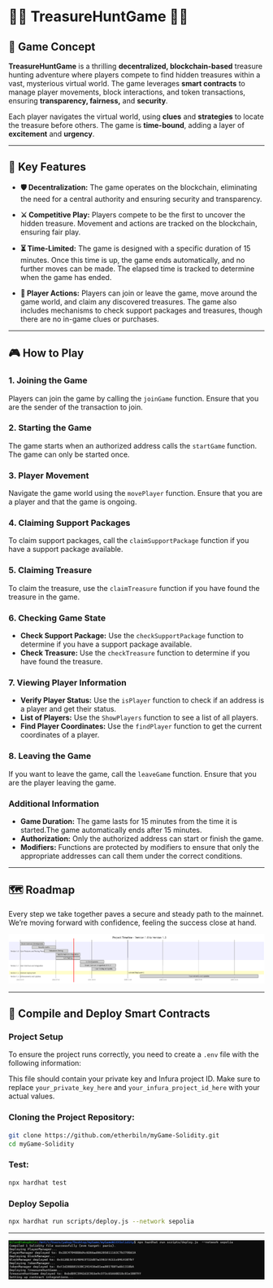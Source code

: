 # 🏴‍☠️ TreasureHuntGame 🏴‍☠️

## 🌟 Game Concept

**TreasureHuntGame** is a thrilling **decentralized, blockchain-based** treasure hunting adventure where players compete to find hidden treasures within a vast, mysterious virtual world. The game leverages **smart contracts** to manage player movements, block interactions, and token transactions, ensuring **transparency, fairness,** and **security**.

Each player navigates the virtual world, using **clues** and **strategies** to locate the treasure before others. The game is **time-bound**, adding a layer of **excitement** and **urgency**.

---

## 🚀 Key Features

- **🛡️ Decentralization:** The game operates on the blockchain, eliminating the need for a central authority and ensuring security and transparency.

- **⚔️ Competitive Play:** Players compete to be the first to uncover the hidden treasure. Movement and actions are tracked on the blockchain, ensuring fair play.

- **⏳ Time-Limited:** The game is designed with a specific duration of 15 minutes. Once this time is up, the game ends automatically, and no further moves can be made. The elapsed time is tracked to determine when the game has ended.

- **📜 Player Actions:** Players can join or leave the game, move around the game world, and claim any discovered treasures. The game also includes mechanisms to check support packages and treasures, though there are no in-game clues or purchases.

---

## 🎮 How to Play

### 1. Joining the Game
Players can join the game by calling the `joinGame` function. Ensure that you are the sender of the transaction to join.

### 2. Starting the Game
The game starts when an authorized address calls the `startGame` function. The game can only be started once.

### 3. Player Movement
Navigate the game world using the `movePlayer` function. Ensure that you are a player and that the game is ongoing.

### 4. Claiming Support Packages
To claim support packages, call the `claimSupportPackage` function if you have a support package available.

### 5. Claiming Treasure
To claim the treasure, use the `claimTreasure` function if you have found the treasure in the game.

### 6. Checking Game State
- **Check Support Package:** Use the `checkSupportPackage` function to determine if you have a support package available.
- **Check Treasure:** Use the `checkTreasure` function to determine if you have found the treasure.

### 7. Viewing Player Information
- **Verify Player Status:** Use the `isPlayer` function to check if an address is a player and get their status.
- **List of Players:** Use the `ShowPlayers` function to see a list of all players.
- **Find Player Coordinates:** Use the `findPlayer` function to get the current coordinates of a player.

### 8. Leaving the Game
If you want to leave the game, call the `leaveGame` function. Ensure that you are the player leaving the game.

### Additional Information
- **Game Duration:** The game lasts for 15 minutes from the time it is started.The game automatically ends after 15 minutes.
- **Authorization:** Only the authorized address can start or finish the game.
- **Modifiers:** Functions are protected by modifiers to ensure that only the appropriate addresses can call them under the correct conditions.

---

## 🗺️ Roadmap

Every step we take together paves a secure and steady path to the mainnet. We’re moving forward with confidence, feeling the success close at hand.

![Example](./images/roadmap.png)

---

## 🚀 Compile and Deploy Smart Contracts

### Project Setup

To ensure the project runs correctly, you need to create a `.env` file with the following information:

This file should contain your private key and Infura project ID. Make sure to replace `your_private_key_here` and `your_infura_project_id_here` with your actual values.

### Cloning the Project Repository:
```bash
git clone https://github.com/etherbiln/myGame-Solidity.git
cd myGame-Solidity

```
### Test:

```sh
npx hardhat test
```

### Deploy Sepolia

```sh
npx hardhat run scripts/deploy.js --network sepolia
```
---

![Example](./images/mygame.png)

